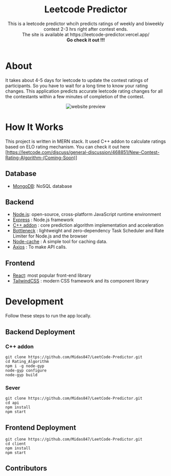 <!-- markdownlint-disable MD033 -->

<div align="center">
  <h1>Leetcode Predictor</h1>
  This is a leetcode predictor whcih predicts ratings of weekly and biweekly contest 2-3 hrs right after contest ends. 
  <br>The site is available at https://leetcode-predictor.vercel.app/ <br>
  <b>Go check it out !!!</b>
  <br />
  <br />
</div>
</div>

# About
  
It takes about 4-5 days for leetcode to update the contest ratings of participants. So you have to wait for a long time to know your rating changes. This application predicts accurate leetcode rating changes for all the contestants within a few minutes of completion of the contest.

<div align="center">
  <img src="./data/screenshots/web_demo.gif" alt="website preview">
</div>

# How It Works

This project is written in MERN stack. It used C++ addon to calculate ratings based on ELO rating mechanism.
You can check it out here [https://leetcode.com/discuss/general-discussion/468851/New-Contest-Rating-Algorithm-(Coming-Soon)]

## Database

* [MongoDB](https://www.mongodb.com/): NoSQL database

## Backend

* [Node.js](https://nodejs.org/en): open-source, cross-platform JavaScript runtime environment
* [Express](https://expressjs.com/) : Node.js framework
* [C++ addon](https://nodejs.org/api/addons.html) : core prediction algorithm implementation and acceleration
* [Bottleneck](https://github.com/SGrondin/bottleneck#readme) : lightweight and zero-dependency Task Scheduler and Rate Limiter for Node.js and the browser
* [Node-cache](https://github.com/node-cache/node-cache) : A simple tool for caching data.
* [Axios](https://axios-http.com/) : To make API calls.

## Frontend

* [React](https://reactjs.org/): most popular front-end library
* [TailwindCSS](https://tailwindcss.com/) : modern CSS framework and its component library


# Development

Follow these steps to run the app locally.

## Backend Deployment

### C++ addon
```
git clone https://github.com/Midas847/LeetCode-Predictor.git
cd Rating_Algorithm
npm i -g node-gyp
node-gyp configure
node-gyp build
```

### Sever 

```
git clone https://github.com/Midas847/LeetCode-Predictor.git
cd api
npm install
npm start
```

## Frontend Deployment

```
git clone https://github.com/Midas847/LeetCode-Predictor.git
cd client
npm install
npm start
```

## Contributors
